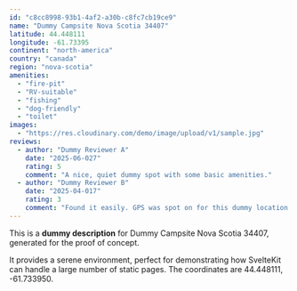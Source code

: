 ```yaml
---
id: "c8cc8998-93b1-4af2-a30b-c8fc7cb19ce9"
name: "Dummy Campsite Nova Scotia 34407"
latitude: 44.448111
longitude: -61.73395
continent: "north-america"
country: "canada"
region: "nova-scotia"
amenities:
  - "fire-pit"
  - "RV-suitable"
  - "fishing"
  - "dog-friendly"
  - "toilet"
images:
  - "https://res.cloudinary.com/demo/image/upload/v1/sample.jpg"
reviews:
  - author: "Dummy Reviewer A"
    date: "2025-06-027"
    rating: 5
    comment: "A nice, quiet dummy spot with some basic amenities."
  - author: "Dummy Reviewer B"
    date: "2025-04-017"
    rating: 3
    comment: "Found it easily. GPS was spot on for this dummy location."
---
```


This is a **dummy description** for Dummy Campsite Nova Scotia 34407, generated for the proof of concept.

It provides a serene environment, perfect for demonstrating how SvelteKit can handle a large number of static pages. The coordinates are 44.448111, -61.733950.
